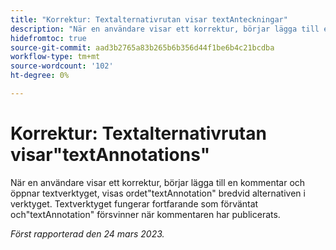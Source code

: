 ```yaml
---
title: "Korrektur: Textalternativrutan visar textAnteckningar"
description: "När en användare visar ett korrektur, börjar lägga till en kommentar och öppnar textverktyget, visas ordet textAnnotation bredvid alternativen i verktyget. Textverktyget fungerar fortfarande som väntat och textAnnotation försvinner när kommentaren har publicerats."
hidefromtoc: true
source-git-commit: aad3b2765a83b265b6b356d44f1be6b4c21bcdba
workflow-type: tm+mt
source-wordcount: '102'
ht-degree: 0%

---
```



# Korrektur: Textalternativrutan visar&quot;textAnnotations&quot;

<!--This article is on the WF and WFP TOCs-->

När en användare visar ett korrektur, börjar lägga till en kommentar och öppnar textverktyget, visas ordet&quot;textAnnotation&quot; bredvid alternativen i verktyget. Textverktyget fungerar fortfarande som förväntat och&quot;textAnnotation&quot; försvinner när kommentaren har publicerats.

_Först rapporterad den 24 mars 2023._

